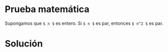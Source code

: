 # Prueba matemática 

Supongamos que `$ n $` es entero. Si `$ n $` es par, entonces `$ n^2 $` 
es par. 

# Solución 


